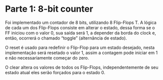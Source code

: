 # Parte 1: 8-bit counter

Foi implementado um contador de 8 bits, utilizando 8 Flip-Flops T. A lógica de cada um dos Flip-Flops consiste em alterar o estado, dessa forma se o FF iniciou com o valor 0, sua saída será 1, a depender da borda do clock e, então, ocorrerá o chamado “toggle” (alternância de estado).

O reset é usado para redefinir o Flip-Flop para um estado desejado, nesta implementação será resetado o valor 1, assim a contagem pode iniciar em 1 e não necessariamente começar do zero.

O clear altera os valores de todos os Flip-Flops, independentemente de seu estado atual eles serão forçados para o estado 0.
